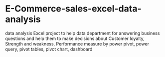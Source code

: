 # E-Commerce-sales-excel-data-analysis
 data analysis Excel project to help data department for answering business questions and help them to make decisions about Customer loyalty, Strength and weakness, Performance measure by power pivot, power query, pivot tables, pivot chart, dashboard
